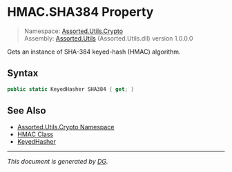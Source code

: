 ﻿# HMAC.SHA384 Property

> Namespace: [Assorted.Utils.Crypto](_toc.Assorted.Utils.md#Assorted.Utils.Crypto%20Namespace)\
> Assembly: [Assorted.Utils](_toc.Assorted.Utils.md) (Assorted.Utils.dll) version 1.0.0.0

Gets an instance of SHA-384 keyed-hash (HMAC) algorithm.

## Syntax

```csharp
public static KeyedHasher SHA384 { get; }
```

## See Also

- [Assorted.Utils.Crypto Namespace](_toc.Assorted.Utils.md#Assorted.Utils.Crypto%20Namespace)
- [HMAC Class](Assorted.Utils.Crypto.HMAC.md)
- [KeyedHasher](Assorted.Utils.Crypto.KeyedHasher.md)

---

_This document is generated by [DG](https://github.com/Khojasteh/dg)._
